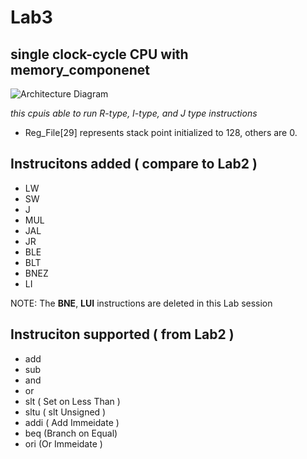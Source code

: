 # Lab3 

## single clock-cycle CPU with memory_componenet

![Architecture Diagram](./lab3_architecture_daigram.png)

*this cpuis able to run R-type, I-type, and J type instructions*



* Reg_File[29] represents stack point initialized to 128, others are 0.

## Instrucitons added ( compare to Lab2 )

* LW
* SW
* J
* MUL
* JAL
* JR
* BLE
* BLT
* BNEZ
* LI

NOTE: The **BNE**, **LUI** instructions are deleted in this Lab session

## Instruciton supported ( from Lab2 )

* add
* sub
* and
* or
* slt  ( Set on Less Than )
* sltu ( slt Unsigned )
* addi ( Add Immeidate )
* beq  (Branch on Equal)
* ori  (Or Immeidate )




